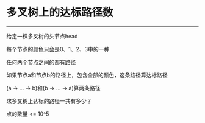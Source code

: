 # 多叉树上的达标路径数

---

   

给定一棵多叉树的头节点head

每个节点的颜色只会是0、1、2、3中的一种

任何两个节点之间的都有路径

如果节点a和节点b的路径上，包含全部的颜色，这条路径算达标路径

(a -> ... -> b)和(b -> ... -> a)算两条路径

求多叉树上达标的路径一共有多少？

点的数量 <= 10^5